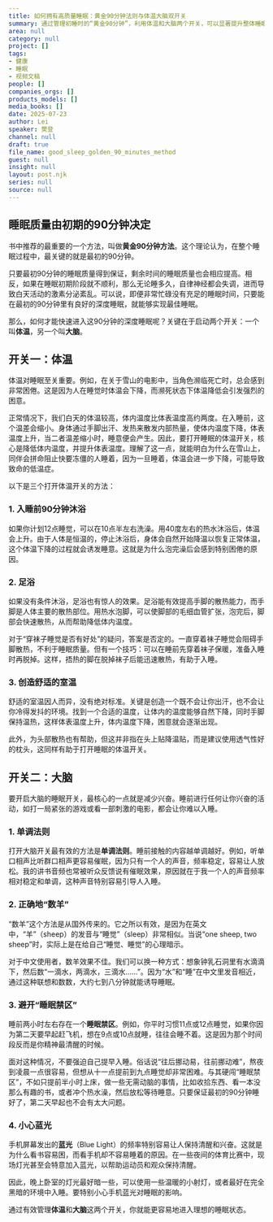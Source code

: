 ```yaml
---
title: 如何拥有高质量睡眠：黄金90分钟法则与体温大脑双开关
summary: 通过管理初睡时的“黄金90分钟”，利用体温和大脑两个开关，可以显著提升整体睡眠质量。
area: null
category: null
project: []
tags:
- 健康
- 睡眠
- 视频文稿
people: []
companies_orgs: []
products_models: []
media_books: []
date: 2025-07-23
author: Lei
speaker: 樊登
channel: null
draft: true
file_name: good_sleep_golden_90_minutes_method
guest: null
insight: null
layout: post.njk
series: null
source: null
---
```

## 睡眠质量由初期的90分钟决定

书中推荐的最重要的一个方法，叫做**黄金90分钟方法**。这个理论认为，在整个睡眠过程中，最关键的就是最初的90分钟。

只要最初90分钟的睡眠质量得到保证，剩余时间的睡眠质量也会相应提高。相反，如果在睡眠初期阶段就不顺利，那么无论睡多久，自律神经都会失调，进而导致白天活动的激素分泌紊乱。可以说，即便非常忙碌没有充足的睡眠时间，只要能在最初的90分钟里有良好的深度睡眠，就能够实现最佳睡眠。

那么，如何才能快速进入这90分钟的深度睡眠呢？关键在于启动两个开关：一个叫**体温**，另一个叫**大脑**。

## 开关一：体温

体温对睡眠至关重要。例如，在关于雪山的电影中，当角色濒临死亡时，总会感到非常困倦。这是因为人在睡觉时体温会下降，而濒死状态下体温降低会引发强烈的困意。

正常情况下，我们白天的体温较高，体内温度比体表温度高约两度。在入睡前，这个温差会缩小。身体通过手脚出汗、发热来散发内部热量，使体内温度下降，体表温度上升，当二者温差缩小时，睡意便会产生。因此，要打开睡眠的体温开关，核心是降低体内温度，并提升体表温度。理解了这一点，就能明白为什么在雪山上，同伴会拼命阻止快要冻僵的人睡着，因为一旦睡着，体温会进一步下降，可能导致致命的低温症。

以下是三个打开体温开关的方法：

### 1. 入睡前90分钟沐浴

如果你计划12点睡觉，可以在10点半左右洗澡。用40度左右的热水沐浴后，体温会上升。由于人体是恒温的，停止沐浴后，身体会自然开始降温以恢复正常体温，这个体温下降的过程就会诱发睡意。这就是为什么泡完澡后会感到特别困倦的原因。

### 2. 足浴

如果没有条件沐浴，足浴也有惊人的效果。足浴能有效提高手脚的散热能力，而手脚是人体主要的散热部位。用热水泡脚，可以使脚部的毛细血管扩张，泡完后，脚部会快速散热，从而帮助降低体内温度。

对于“穿袜子睡觉是否有好处”的疑问，答案是否定的。一直穿着袜子睡觉会阻碍手脚散热，不利于睡眠质量。但有一个技巧：可以在睡前先穿着袜子保暖，准备入睡时再脱掉。这样，捂热的脚在脱掉袜子后能迅速散热，有助于入睡。

### 3. 创造舒适的室温

舒适的室温因人而异，没有绝对标准。关键是创造一个既不会让你出汗，也不会让你冷得发抖的环境。找到一个合适的温度，让体内的温度能够自然下降，同时手脚保持温热，这样体表温度上升，体内温度下降，困意就会逐渐出现。

此外，为头部散热也有帮助，但这并非指在头上贴降温贴，而是建议使用透气性好的枕头，这同样有助于打开睡眠的体温开关。

## 开关二：大脑

要开启大脑的睡眠开关，最核心的一点就是减少兴奋。睡前进行任何让你兴奋的活动，如打一局紧张的游戏或看一部刺激的电影，都会让你难以入睡。

### 1. 单调法则

打开大脑开关最有效的方法是**单调法则**。睡前接触的内容越单调越好。例如，听单口相声比听群口相声更容易催眠，因为只有一个人的声音，频率稳定，容易让人放松。我的讲书音频也常被听众反馈说有催眠效果，原因就在于我一个人的声音频率相对稳定和单调，这种声音特别容易引导人入睡。

### 2. 正确地“数羊”

“数羊”这个方法是从国外传来的。它之所以有效，是因为在英文中，“羊”（sheep）的发音与“睡觉”（sleep）非常相似。当说“one sheep, two sheep”时，实际上是在给自己“睡觉、睡觉”的心理暗示。

对于中文使用者，数羊效果不佳。我们可以换一种方式：想象钟乳石洞里有水滴滴下，然后数“一滴水，两滴水，三滴水……”。因为“水”和“睡”在中文里发音相近，通过这种联想和数数，大约七到八分钟就能诱导睡眠。

### 3. 避开“睡眠禁区”

睡前两小时左右存在一个**睡眠禁区**。例如，你平时习惯11点或12点睡觉，如果你因为第二天要早起赶飞机，想在9点或10点就睡，往往会睡不着。这是因为那个时间段反而是你精神最清醒的时候。

面对这种情况，不要强迫自己提早入睡。俗话说“往后挪动易，往前挪动难”，熬夜到凌晨一点很容易，但想从十一点提前到九点睡觉却非常困难。与其硬闯“睡眠禁区”，不如只提前半小时上床，做一些无需动脑的事情，比如收拾东西、看一本没那么有趣的书，或者冲个热水澡，然后放松等待睡意。只要保证最初的90分钟睡好了，第二天早起也不会有太大问题。

### 4. 小心蓝光

手机屏幕发出的**蓝光**（Blue Light）的频率特别容易让人保持清醒和兴奋。这就是为什么看书容易困，而看手机却不容易睡着的原因。在一些夜间的体育比赛中，现场灯光甚至会特意加入蓝光，以帮助运动员和观众保持清醒。

因此，晚上卧室的灯光最好暗一些，可以使用一些温暖的小射灯，或者最好在完全黑暗的环境中入睡。要特别小心手机蓝光对睡眠的影响。

通过有效管理**体温**和**大脑**这两个开关，你就能更容易地进入理想的睡眠状态。